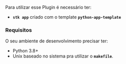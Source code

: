 
Para utilizar esse Plugin é necessário ter:
- **`stk app`** criado com o template **`python-app-template`** 

### **Requisitos**
O seu ambiente de desenvolvimento precisar ter:
- Python 3.8+
- Unix baseado no sistema pra utilizar o **`makefile`**.